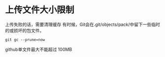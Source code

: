 # 上传文件大小限制
上传失败的话，需要清理缓存
有时候，Git会在.git/objects/pack/中留下一些临时的或损坏的包文件。
```
git gc --prune=now
```

github单文件最大不能超过 100MB